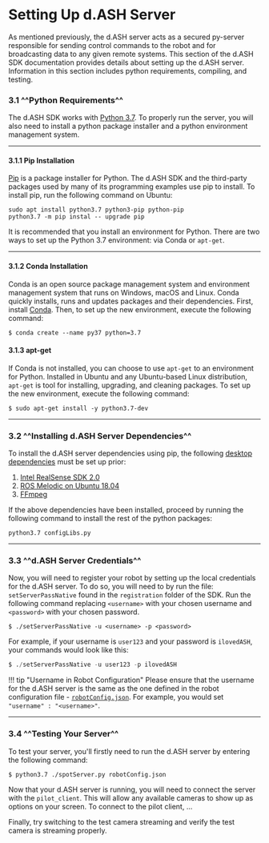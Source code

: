 # Setting Up d.ASH Server

As mentioned previously, the d.ASH server acts as a secured py-server responsible for sending control commands to the robot and for broadcasting data to any given remote systems. This section of the d.ASH SDK documentation provides details about setting up the d.ASH server. Information in this section includes python requirements, compiling, and testing.

### 3.1 ^^Python Requirements^^

The d.ASH SDK works with [Python 3.7](https://www.python.org/downloads/release/python-370/). To properly run the server, you will also need to install a python package installer and a python environment management system.

---

#### 3.1.1 Pip Installation
[Pip](https://pip.pypa.io/en/stable/installing/) is a package installer for Python. The d.ASH SDK and the third-party packages used by many of its programming examples use pip to install. To install pip, run the following command on Ubuntu:

``` python3
sudo apt install python3.7 python3-pip python-pip
python3.7 -m pip instal -- upgrade pip
```
It is recommended that you install an environment for Python. There are two ways to set up the Python 3.7 environment: via Conda or `apt-get`. 

---

#### 3.1.2 Conda Installation
Conda is an open source package management system and environment management system that runs on Windows, macOS and Linux. Conda quickly installs, runs and updates packages and their dependencies. First, install [Conda](https://conda.io/projects/conda/en/latest/user-guide/install/index.html#regular-installation). Then, to set up the new environment, execute the following command: 
```
$ conda create --name py37 python=3.7
```


#### 3.1.3 apt-get
If Conda is not installed, you can choose to use `apt-get` to an environment for Python. Installed in Ubuntu and any Ubuntu-based Linux distribution, `apt-get` is tool for installing, upgrading, and cleaning packages. To set up the new environment, execute the following command:
```
$ sudo apt-get install -y python3.7-dev
```
---

### 3.2 ^^Installing d.ASH Server Dependencies^^

To install the d.ASH server dependencies using pip, the following [desktop dependencies](/setup/desktop-dep) must be set up prior:

1. [Intel RealSense SDK 2.0](https://github.com/IntelRealSense/librealsense/releases/tag/v2.45.0)
2. [ROS Melodic on Ubuntu 18.04](/setup/desktop-dep/#12-ros-installation)
3. [FFmpeg](https://www.ffmpeg.org/download.html)

If the above dependencies have been installed, proceed by running the following command to install the rest of the python packages:
```
python3.7 configLibs.py
```
--- 
<!-- ### 3.1 ^^Import Compiled Server^^
In the file `robotHAL.py`, we need to make sure you are importing the compiled py_server C++ library:

``` python
# sys.path.append('G:/Builds/testPyServer_Build/RelWithDebInfo')
$ sys.path.append('C:/Users/kestr/Documents/Projects/Builds/dc/py_server_build/RelWithDebInfo') 
# Change this to your built path
```

Now, in `realSenseCameras.py`, we need to make sure you have also compiled the py_realsense_node C++ library:

``` python
$ sys.path.append('C:/Users/kestr/Documents/Projects/Builds/dc/py_realsense_node_build/RelWithDebInfo') # Change this to your built path
```

--- -->

<!-- ### 3.3 ^^Intel RealSense^^

[Intel RealSense](https://www.intelrealsense.com/) is an RGB camera with channels designed for depth perception capabilities. You can configure custom settings for any Intel RealSense cameras attached to the system to stream images to remote clients. You can do so by providing a config file in the same folder as where you launched d.ASH server. The config file needs to be named as [`realSenseConfig.json`](/sdk-config/realsense). 

--- -->

### 3.3 ^^d.ASH Server Credentials^^

Now, you will need to register your robot by setting up the local credentials for the d.ASH server. To do so, you will need to by run the file:  `setServerPassNative` found in the `registration` folder of the SDK. Run the following command replacing `<username>` with your chosen username and  `<password>` with your chosen password.

```
$ ./setServerPassNative -u <username> -p <password>
```

For example, if your username is `user123` and your password is `ilovedASH`, your commands would look like this:
``` python
$ ./setServerPassNative -u user123 -p ilovedASH
```

!!! tip "Username in Robot Configuration"
    Please ensure that the username for the d.ASH server is the same as the one defined in the robot configuration file - [`robotConfig.json`](/sdk-config/robot-config). For example, you would set `"username" : "<username>"`.

--- 

### 3.4 ^^Testing Your Server^^

To test your server, you'll firstly need to run the d.ASH server by entering the following command: 
``` python3
$ python3.7 ./spotServer.py robotConfig.json
```

Now that your d.ASH server is running, you will need to connect the server with the `pilot_client`. This will allow any available cameras to show up as options on your screen. To connect to the pilot client, ...

Finally, try switching to the test camera streaming and verify the test camera is streaming properly.